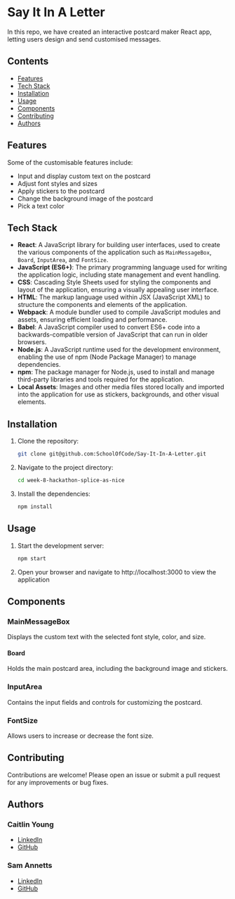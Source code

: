 # Say It In A Letter

In this repo, we have created an interactive postcard maker React app, letting users design and send customised messages.

## Contents

- [Features](#Features)
- [Tech Stack](#Tech-Stack)
- [Installation](#Installation)
- [Usage](#Usage)
- [Components](#Components)
- [Contributing](#Contributing)
- [Authors](#Authors)

## Features

Some of the customisable features include:

- Input and display custom text on the postcard
- Adjust font styles and sizes
- Apply stickers to the postcard
- Change the background image of the postcard
- Pick a text color

## Tech Stack

- **React**: A JavaScript library for building user interfaces, used to create the various components of the application such as `MainMessageBox`, `Board`, `InputArea`, and `FontSize`.
- **JavaScript (ES6+)**: The primary programming language used for writing the application logic, including state management and event handling.
- **CSS**: Cascading Style Sheets used for styling the components and layout of the application, ensuring a visually appealing user interface.
- **HTML**: The markup language used within JSX (JavaScript XML) to structure the components and elements of the application.
- **Webpack**: A module bundler used to compile JavaScript modules and assets, ensuring efficient loading and performance.
- **Babel**: A JavaScript compiler used to convert ES6+ code into a backwards-compatible version of JavaScript that can run in older browsers.
- **Node.js**: A JavaScript runtime used for the development environment, enabling the use of npm (Node Package Manager) to manage dependencies.
- **npm**: The package manager for Node.js, used to install and manage third-party libraries and tools required for the application.
- **Local Assets**: Images and other media files stored locally and imported into the application for use as stickers, backgrounds, and other visual elements.

## Installation

1. Clone the repository:

   ```bash
   git clone git@github.com:SchoolOfCode/Say-It-In-A-Letter.git
   ```

2. Navigate to the project directory:

   ```bash
   cd week-8-hackathon-splice-as-nice
   ```

3. Install the dependencies:
   ```bash
   npm install
   ```

## Usage

1. Start the development server:

   ```bash
   npm start
   ```

2. Open your browser and navigate to http://localhost:3000 to view the application

## Components

### MainMessageBox

Displays the custom text with the selected font style, color, and size.

#### Board

Holds the main postcard area, including the background image and stickers.

### InputArea

Contains the input fields and controls for customizing the postcard.

### FontSize

Allows users to increase or decrease the font size.

## Contributing

Contributions are welcome! Please open an issue or submit a pull request for any improvements or bug fixes.

## Authors

### Caitlin Young

- [LinkedIn](https://www.linkedin.com/in/caitlin-young-4544a5226/)
- [GitHub](https://github.com/ccyoung22)

### Sam Annetts

- [LinkedIn](https://www.linkedin.com/in/sam-annetts-cfa-a9743b163/)
- [GitHub](https://github.com/samannetts8)
